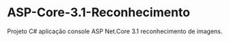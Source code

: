 # ASP-Core-3.1-Reconhecimento
Projeto C# aplicação console ASP Net.Core 3.1 reconhecimento de imagens.
